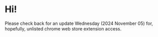 # Hi!
Please check back for an update Wednesday (2024 November 05) for, hopefully, unlisted chrome web store extension access.
